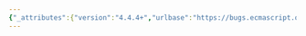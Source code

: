 ```yaml
---
{"_attributes":{"version":"4.4.4+","urlbase":"https://bugs.ecmascript.org/","maintainer":"dherman@mozilla.com"},"bug":{"bug_id":3837,"creation_ts":"2015-02-11 17:04:00 -0800","short_desc":"chapter 25: misc editorial","delta_ts":"2015-02-12 12:17:35 -0800","product":"Draft for 6th Edition","component":"editorial issue","version":"Rev 32: February 2, 2015 Draft","rep_platform":"All","op_sys":"All","bug_status":"RESOLVED","resolution":"FIXED","priority":"Normal","bug_severity":"normal","everconfirmed":true,"reporter":{"uid":"jmdyck","name":"Michael Dyck"},"assigned_to":{"uid":"allen","name":"Allen Wirfs-Brock"},"long_desc":[{"commentid":12329,"comment_count":0,"who":{"uid":"jmdyck","name":"Michael Dyck"},"bug_when":"2015-02-11 17:04:33 -0800","thetext":"----------------------------------------\nIn 25.3.3.1 \"GeneratorStart (generator, generatorBody)\":\n\n{1}\n25.3.3.1 / step 4.7:\nElse.\n\n    Change dot to comma\n\n{2}\n25.3.3.1 / step 4.7.a:\nIf /result/.[[type]] is `return`, let /resultValue/ be /result/.[[value].\n\n    Insert missing right-square-bracket\n\n----------------------------------------\nIn 25.4.1.3.2 \"Promise Resolve Functions\":\n\n{3}\n25.4.1.3.2 / step 12:\nPerform EnqueueJob (\"PromiseJobs\", PromiseResolveThenableJob, ...)\n\n    After \"PromiseJobs\", the comma is monospace, should be serif\n\n----------------------------------------\nIn 25.4.1.5 \"NewPromiseCapability ( C )\":\n\n{4}\n25.4.1.5 / step 6:\nLet /promise/ be Construct(/constructor/, <</executor/>>).\n\n    'constructor' not defined. Change to 'C'?\n\n----------------------------------------\nIn 25.4.1.8 \"TriggerPromiseReactions ( reactions, argument )\":\n\n{5}\n25.4.1.8 / step 1.a:\nPerform EnqueueJob(\"PromiseJobs\", PromiseReactionJob, ...).\n\n    After \"PromiseJobs\", the comma is monospace, should be serif\n\n----------------------------------------\nIn 25.4.4.1 \"Promise.all ( iterable )\":\n\n{6}\n25.4.4.1 / step 3:\nLet /S/ be Get(/C/, @@species).\n\n    Right-paren and period are in monospace font, should be in serif font.\n\n----------------------------------------\nIn 25.4.4.1.1 \"PerformPromiseAll(...) Abstract Operation\":\n\n{7}\n25.4.4.1.1 / step 7.b:\nReturnIfAbrupt (/next/).\n\n    Delete space before left-paren\n\n{8}\n25.4.4.1.1 / step 7.e:\nReturnIfAbrupt (/nextValue/ ).\n\n    Delete space before left-paren\n\n{9}\n25.4.4.1.1 / step 7.h:\nReturnIfAbrupt (/nextPromise/ ).\n\n    Delete space before left-paren\n\n{10}\n25.4.4.1.1 / step 7.q:\nReturnIfAbrupt (/result/).\n\n    Delete space before left-paren\n\n----------------------------------------\nIn 25.4.4.3 \"Promise.race ( iterable )\":\n\n{11}\n25.4.4.3 / step 3:\nLet /S/ be Get(/C/, @@species).\n\n    Right-paren and period are in monospace font, should be in serif font.\n\n----------------------------------------\nIn 25.4.4.4 \"Promise.reject ( r )\":\n\n{12}\n25.4.4.4 / step 3:\nLet /S/ be Get(/C/, @@species).\n\n    Right-paren and period are in monospace font, should be in serif font.\n\n----------------------------------------\nIn 25.4.4.5 \"Promise.resolve ( x )\":\n\n{13}\n25.4.4.5 / step 4:\nLet /S/ be Get(/C/, @@species).\n\n    Right-paren and period are in monospace font, should be in serif font.\n\n----------------------------------------\nIn 25.4.4.6 \"get Promise [ @@species ]\":\n\n{14}\n25.4.4.6 / step 1:\nReturn *this*.\n\n    s|*this*|the *this* value|\n\nXXXXXXXXXXXXXXXXXXXXXXXXXXXXXXXXXXXXXXXXXXXXXXXXXXXXXXXXXXXXXXXXXXXXXXXXXXXXXXXX"},{"commentid":12335,"comment_count":1,"who":{"uid":"allen","name":"Allen Wirfs-Brock"},"bug_when":"2015-02-11 17:24:27 -0800","thetext":"fixed in rev33 editor's draft"},{"commentid":12402,"comment_count":2,"who":{"uid":"allen","name":"Allen Wirfs-Brock"},"bug_when":"2015-02-12 12:17:35 -0800","thetext":"fixed in rev33"}]}}
---
```

